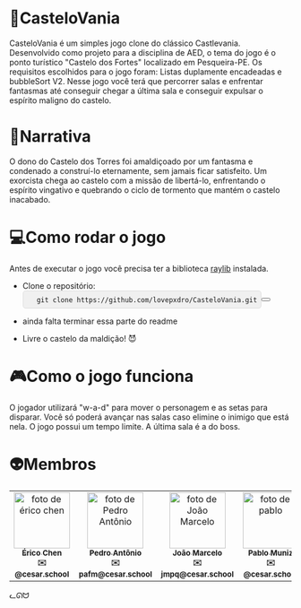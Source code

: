 # 👻CasteloVania
CasteloVania é um simples jogo clone do clássico Castlevania. Desenvolvido como projeto para a disciplina de AED, o tema do jogo é o ponto turístico "Castelo dos Fortes" localizado em Pesqueira-PE. Os requisitos escolhidos para o jogo foram: Listas duplamente encadeadas e bubbleSort V2. Nesse jogo você terá que percorrer salas e enfrentar fantasmas até conseguir chegar a última sala e conseguir expulsar o espírito maligno do castelo.

# 📖Narrativa
O dono do Castelo dos Torres foi amaldiçoado por um fantasma e condenado a construí-lo eternamente, sem jamais ficar satisfeito. Um exorcista chega ao castelo com a missão de libertá-lo, enfrentando o espírito vingativo e quebrando o ciclo de tormento que mantém o castelo inacabado.

# 💻Como rodar o jogo
Antes de executar o jogo você precisa ter a biblioteca [raylib](https://www.raylib.com/) instalada.

- Clone o repositório:
  <div style="display: flex; align-items: center;">
  <pre style="margin: 0; padding: 0.5em; background: #f0f0f0; border: 1px solid #ddd; border-radius: 5px;">
    <code id="repo-url">git clone https://github.com/lovepxdro/CasteloVania.git</code>
  </pre>
  <button onclick="copyToClipboard('repo-url')"></button
</div>

- ainda falta terminar essa parte do readme

- Livre o castelo da maldição! 😈

# 🎮Como o jogo funciona
O jogador utilizará "w-a-d" para mover o personagem e as setas para disparar. Você só poderá avançar nas salas caso elimine o inimigo que está nela. O jogo possui um tempo limite. A última sala é a do boss.

# 👽Membros

<table>
  <tr>
    <td align="center">
      <a href="https://github.com/erico-chen">
        <img src="https://avatars.githubusercontent.com/erico-chen" width="100px;" alt="foto de érico chen"/>
        <br>
        <sub><b>Érico Chen</b></sub>
      </a>
      <br>
      <sub><b>✉️ @cesar.school</b></sub>
    </td>
    <td align="center">
      <a href="https://github.com/lovepxdro">
        <img src="https://avatars.githubusercontent.com/lovepxdro" width="100px;" alt="foto de Pedro Antônio"/>
        <br>
        <sub><b>Pedro Antônio</b></sub>
      </a>
      <br>
      <sub><b>✉️ pafm@cesar.school</b></sub>
    </td>
    <td align="center">
      <a href="https://github.com/the-lazy-programmer">
        <img src="https://avatars.githubusercontent.com/the-lazy-programmer" width="100px;" alt="foto de João Marcelo"/>
        <br>
        <sub><b>João Marcelo</b></sub>
      </a>
      <br>
      <sub><b>✉️ jmpq@cesar.school</b></sub>
    </td>
    <td align="center">
      <a href="https://github.com/pcmuniz">
        <img src="https://avatars.githubusercontent.com/pcmuniz" width="100px;" alt="foto de pablo"/>
        <br>
        <sub><b>Pablo Muniz</b></sub>
      </a>
      <br>
      <sub><b>✉️ @cesar.school</b></sub>
    </td>
  </tr>
</table>

ᓚᘏᗢ

